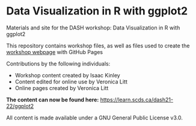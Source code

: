# Data Visualization in R with ggplot2
Materials and site for the DASH workshop: Data Visualization in R with ggplot2

This repository contains workshop files, as well as files used to create the [workshop webpage](https://scds.github.io/ggplot2) with GitHub Pages   

Contributions by the following individuals: 
- Workshop content created by Isaac Kinley
- Content edited for online use by Veronica Litt
- Online pages created by Veronica Litt

**The content can now be found here:** <https://learn.scds.ca/dash21-22/ggplot2>
  
All content is made available under a GNU General Public License v3.0.
